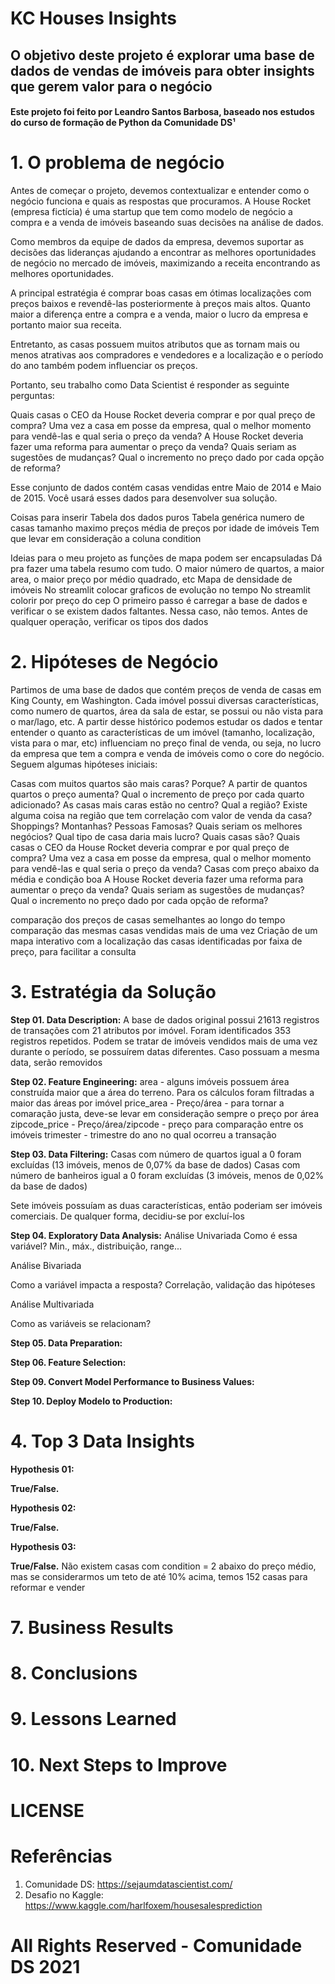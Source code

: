 # KC Houses Insights

## O objetivo deste projeto é explorar uma base de dados de vendas de imóveis para obter insights que gerem valor para o negócio

#### Este projeto foi feito por Leandro Santos Barbosa, baseado nos estudos do curso de formação de Python da Comunidade DS¹

# 1. O problema de negócio

Antes de começar o projeto, devemos contextualizar e entender como o negócio funciona e quais as respostas que procuramos. A House Rocket (empresa fictícia) é uma startup que tem como modelo de negócio a compra e a venda de imóveis baseando suas decisões na análise de dados.

Como membros da equipe de dados da empresa, devemos suportar as decisões das lideranças ajudando a encontrar as melhores oportunidades de negócio no mercado de imóveis, maximizando a receita encontrando as melhores oportunidades.

A principal estratégia é comprar boas casas em ótimas localizações com preços baixos e revendê-las posteriormente à preços mais altos. Quanto maior a diferença entre a compra e a venda, maior o lucro da empresa e portanto maior sua receita.

Entretanto, as casas possuem muitos atributos que as tornam mais ou menos atrativas aos compradores e vendedores e a localização e o período do ano também podem influenciar os preços.

Portanto, seu trabalho como Data Scientist é responder as seguinte perguntas:

Quais casas o CEO da House Rocket deveria comprar e por qual preço de compra?
Uma vez a casa em posse da empresa, qual o melhor momento para vendê-las e qual seria o preço da venda?
A House Rocket deveria fazer uma reforma para aumentar o preço da venda? Quais seriam as sugestões de mudanças? Qual o incremento no preço dado por cada opção de reforma?

Esse conjunto de dados contém casas vendidas entre Maio de 2014 e Maio de 2015. Você usará esses dados para desenvolver sua solução.

Coisas para inserir
Tabela dos dados puros
Tabela genérica
numero de casas
tamanho maximo
preços
média de preços por idade de imóveis
Tem que levar em consideração a coluna condition

Ideias para o meu projeto
as funções de mapa podem ser encapsuladas
Dá pra fazer uma tabela resumo com tudo. O maior número de quartos, a maior area, o maior preço por médio quadrado, etc
Mapa de densidade de imóveis
No streamlit colocar graficos de evolução no tempo
No streamlit colorir por preço do cep
O primeiro passo é carregar a base de dados e verificar o se existem dados faltantes. Nessa caso, não temos. Antes de qualquer operação, verificar os tipos dos dados




# 2. Hipóteses de Negócio
Partimos de uma base de dados que contém preços de venda de casas em King County, em Washington. Cada imóvel possui diversas características, como numero de quartos, área da sala de estar, se possui ou não vista para o mar/lago, etc. A partir desse histórico podemos estudar os dados e tentar entender o quanto  as características de um imóvel (tamanho, localização, vista para o mar, etc) influenciam no preço final de venda, ou seja, no lucro da empresa que tem a compra e venda de imóveis como o core do negócio. Seguem algumas hipóteses iniciais:

Casas com muitos quartos são mais caras? Porque? A partir de quantos quartos o preço aumenta? Qual o incremento de preço por cada quarto adicionado?
As casas mais caras estão no centro? Qual a região? Existe alguma coisa na região que tem correlação com valor de venda da casa? Shoppings? Montanhas? Pessoas Famosas?
Quais seriam os melhores negócios? Qual tipo de casa daria mais lucro? Quais casas são?
Quais casas o CEO da House Rocket deveria comprar e por qual preço de compra?
Uma vez a casa em posse da empresa, qual o melhor momento para vendê-las e qual seria o preço da venda?
Casas com preço abaixo da média e condição boa
A House Rocket deveria fazer uma reforma para aumentar o preço da venda? Quais seriam as sugestões de mudanças? Qual o incremento no preço dado por cada opção de reforma?

comparação dos preços de casas semelhantes ao longo do tempo
comparação das mesmas casas vendidas mais de uma vez
Criação de um mapa interativo com a localização das casas identificadas por faixa de preço, para facilitar a consulta 


# 3. Estratégia da Solução

**Step 01. Data Description:**
A base de dados original possui 21613 registros de transações com 21 atributos por imóvel. Foram identificados 353 registros repetidos. Podem se tratar de imóveis vendidos mais de uma vez durante o período, se possuírem datas diferentes. Caso possuam a mesma data, serão removidos

**Step 02. Feature Engineering:**
area - alguns imóveis possuem área construída maior que a área do terreno. Para os cálculos foram filtradas a maior das áreas por imóvel
price_area - Preço/área - para tornar a comaração justa, deve-se levar em consideração sempre o preço por área
zipcode_price - Preço/área/zipcode - preço para comparação entre os imóveis
trimester - trimestre do ano no qual ocorreu a transação

**Step 03. Data Filtering:**
Casas com número de quartos igual a 0 foram excluídas (13 imóveis, menos de 0,07% da base de dados)
Casas com número de banheiros igual a 0 foram excluídas (3 imóveis, menos de 0,02% da base de dados)

Sete imóveis possuíam as duas características, então poderiam ser imóveis comerciais. De qualquer forma, decidiu-se por excluí-los

**Step 04. Exploratory Data Analysis:**
Análise Univariada
Como é essa variável? Min., máx., distribuição, range...

Análise Bivariada

Como a variável impacta a resposta? Correlação, validação das hipóteses

Análise Multivariada

Como as variáveis se relacionam?

**Step 05. Data Preparation:**

**Step 06. Feature Selection:**

**Step 09. Convert Model Performance to Business Values:**

**Step 10. Deploy Modelo to Production:**

# 4. Top 3 Data Insights

**Hypothesis 01:**

**True/False.**

**Hypothesis 02:**

**True/False.**

**Hypothesis 03:**

**True/False.**
Não existem casas com condition = 2 abaixo do preço médio, mas se considerarmos um teto de até 10% acima, temos 152 casas para reformar e vender

# 7. Business Results

# 8. Conclusions

# 9. Lessons Learned

# 10. Next Steps to Improve

# LICENSE

# Referências
1) Comunidade DS: https://sejaumdatascientist.com/
2) Desafio no Kaggle: https://www.kaggle.com/harlfoxem/housesalesprediction

# All Rights Reserved - Comunidade DS 2021
